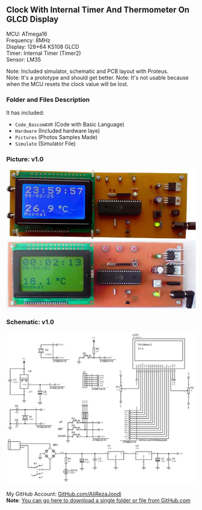 ## Clock With Internal Timer And Thermometer On GLCD Display
  
MCU:        	ATmega16  
Frequency:  	8MHz  
Display:	128*64 KS108 GLCD  
Timer: 		Internal Timer (Timer2)    
Sensor:     	LM35     

Note: Included simulator, schematic and PCB layout with Proteus.  
Note: It's a prototype and should get better. 
Note: It's not usable because when the MCU resets the clock value will be lost.  

### Folder and Files Description
It has included:
- `Code_BascomAVR` (Code with Basic Language)
- `Hardware` (Included hardware laye)
- `Pictures` (Photos Samples Made)
- `Simulate` (Simulator File)

### Picture: v1.0
![](Pictures/v1.0_Blue.jpg)  
![](Pictures/v1.0_Green.jpg)

### Schematic: v1.0
![](Hardware/v1.0.png)

My GitHub Account: [GitHub.com/AliRezaJoodi](https://github.com/AliRezaJoodi)  
**Note**: [You can go here to download a single folder or file from GitHub.com](https://minhaskamal.github.io/DownGit/#/home)
